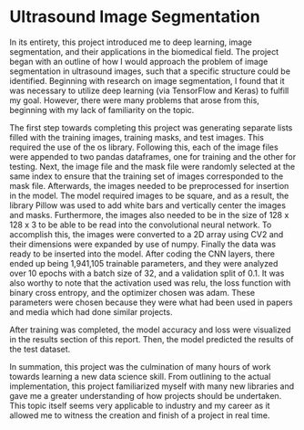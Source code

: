 # Ultrasound Image Segmentation

In its entirety, this project introduced me to deep learning, image segmentation, and their applications in the biomedical field. 
The project began with an outline of how I would approach the problem of image segmentation in ultrasound images, such that a specific structure could be 
identified. Beginning with research on image segmentation, I found that it was necessary to utilize deep learning (via TensorFlow and Keras) to fulfill my goal. 
However, there were many problems that arose from this, beginning with my lack of familiarity on the topic.

The first step towards completing this project was generating separate lists filled with the training images, training masks, and test images. This 
required the use of the os library. Following this, each of the image files were appended to two pandas dataframes, one for training and the other for testing. 
Next, the image file and the mask file were randomly selected at the same index to ensure that the training set of images corresponded to the mask file. 
Afterwards, the images needed to be preprocessed for insertion in the model. The model required images to be square, and as a result, the library Pillow was 
used to add white bars and vertically center the images and masks. Furthermore, the images also needed to be in the size of 128 x 128 x 3 to be able to be read 
into the convolutional neural network. To accomplish this, the images were converted to a 2D array using CV2 and their dimensions were expanded by use of numpy. 
Finally the data was ready to be inserted into the model. After coding the CNN layers, there ended up being 1,941,105 trainable parameters, and they were 
analyzed over 10 epochs with a batch size of 32, and a validation split of 0.1. It was also worthy to note that the activation used was relu, the loss function 
with binary cross entropy, and the optimizer chosen was adam. These parameters were chosen because they were what had been used in papers and media which had 
done similar projects. 

After training was completed, the model accuracy and loss were visualized in the results section of this report. Then, the model predicted the results 
of the test dataset.

In summation, this project was the culmination of many hours of work towards learning a new data science skill. From outlining to the actual 
implementation, this project familiarized myself with many new libraries and gave me a greater understanding of how projects should be undertaken. This topic 
itself seems very applicable to industry and my career as it allowed me to witness the creation and finish of a project in real time.

